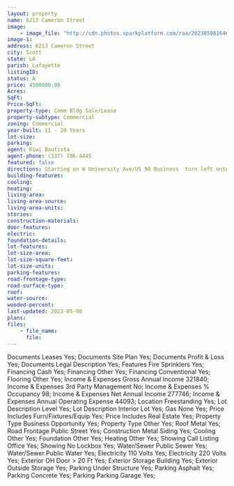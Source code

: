 ```yaml
---
layout: property
name: 6213 Cameron Street 
image:
    - image_file: "http://cdn.photos.sparkplatform.com/raa/20230508164627608084000000.jpg"
image-1:
address: 6213 Cameron Street
city: Scott
state: LA
parish: Lafayette
listingID: 
status: A
price: 4500000.00
Acres: 
SqFt: 
Price-SqFt: 
property-type: Comm Bldg Sale/Lease
property-subtype: Commercial
zoning: Commercial
year-built: 11 - 20 Years
lot-size: 
parking: 
agent: Kiwi Bautista
agent-phone: (337) 706-4445
featured: false
directions: Starting on W University Ave/US 90 Business  turn left onto US-90 W/Cameron St. and the destination will be on the left.
building-features: 
cooling: 
heating: 
living-area: 
living-area-source: 
living-area-units: 
stories: 
construction-materials: 
door-features: 
electric: 
foundation-details: 
lot-features: 
lot-size-area: 
lot-size-square-feet: 
lot-size-units: 
parking-features: 
road-frontage-type: 
road-surface-type: 
roof: 
water-source: 
wooded-percent: 
last-updated: 2023-05-08
plans: 
files:
    - file_name:
      file:
---
```

Documents	Leases	Yes;
Documents	Site Plan	Yes;
Documents	Profit & Loss	Yes;
Documents	Legal Description	Yes;
Features	Fire Sprinklers	Yes;
Financing	Cash	Yes;
Financing	Other	Yes;
Financing	Conventional	Yes;
Flooring	Other	Yes;
Income & Expenses	Gross Annual Income	321840;
Income & Expenses	3rd Party Management	No;
Income & Expenses	% Occupancy	98;
Income & Expenses	Net Annual Income	277746;
Income & Expenses	Annual Operating Expense	44093;
Location	Freestanding	Yes;
Lot Description	Level	Yes;
Lot Description	Interior Lot	Yes;
Gas	None	Yes;
Price Includes	Furn/Fixtures/Equip	Yes;
Price Includes	Real Estate	Yes;
Property Type	Business Opportunity	Yes;
Property Type	Other	Yes;
Roof	Metal	Yes;
Road Frontage	Public Street	Yes;
Construction	Metal Siding	Yes;
Cooling	Other	Yes;
Foundation	Other	Yes;
Heating	Other	Yes;
Showing	Call Listing Office	Yes;
Showing	No Lockbox	Yes;
Water/Sewer	Public Sewer	Yes;
Water/Sewer	Public Water	Yes;
Electricity	110 Volts	Yes;
Electricity	220 Volts	Yes;
Exterior	OH Door > 20 Ft	Yes;
Exterior	Storage Building	Yes;
Exterior	Outside Storage	Yes;
Parking	Under Structure	Yes;
Parking	Asphalt	Yes;
Parking	Concrete	Yes;
Parking	Parking Garage	Yes;

